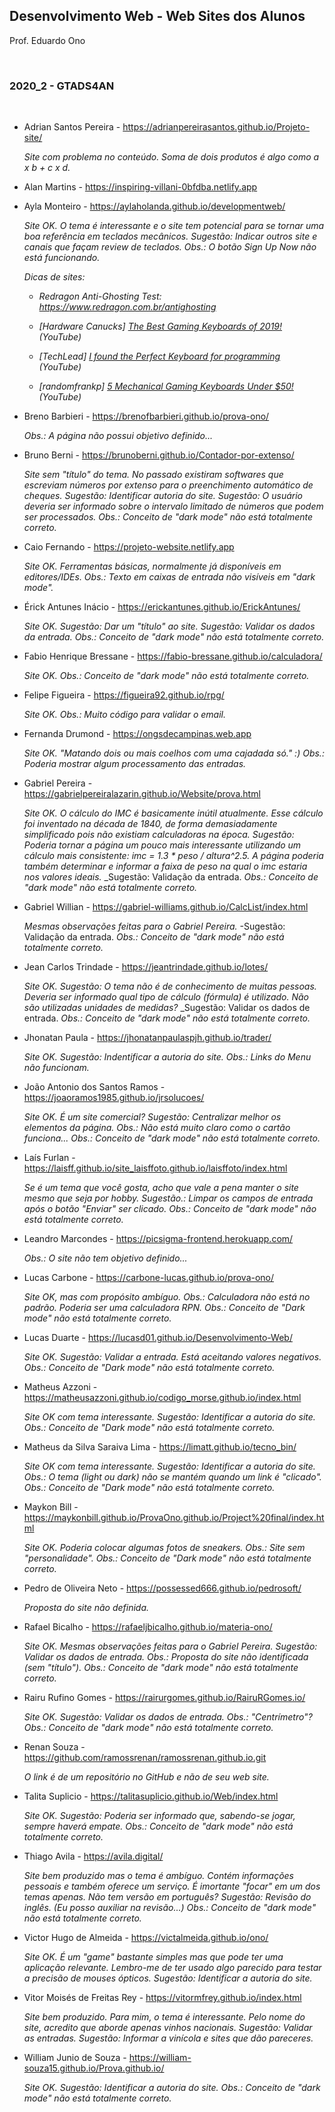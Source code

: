 ## Desenvolvimento Web - Web Sites dos Alunos

Prof. Eduardo Ono

<br>

### 2020_2 - GTADS4AN
<br>

* Adrian Santos Pereira - https://adrianpereirasantos.github.io/Projeto-site/

    _Site com problema no conteúdo. Soma de dois produtos é algo como a x b + c x d._

* Alan Martins - https://inspiring-villani-0bfdba.netlify.app

* Ayla Monteiro - https://aylaholanda.github.io/developmentweb/

    _Site OK. O tema é interessante e o site tem potencial para se tornar uma boa referência em teclados mecânicos._
    _Sugestão: Indicar outros site e canais que façam review de teclados._
    _Obs.: O botão Sign Up Now não está funcionando._

    _Dicas de sites:_

    * _Redragon Anti-Ghosting Test: https://www.redragon.com.br/antighosting_

    * _[Hardware Canucks] [The Best Gaming Keyboards of 2019!](https://www.youtube.com/watch?v=nPYkLuXKA48) (YouTube)_

    * _[TechLead] [I found the Perfect Keyboard for programming](https://www.youtube.com/watch?v=fxCYXA2zPc8) (YouTube)_

    * _[randomfrankp] [5 Mechanical Gaming Keyboards Under $50!](https://www.youtube.com/watch?v=fxB-eShqIGw) (YouTube)_

* Breno Barbieri - https://brenofbarbieri.github.io/prova-ono/

    _Obs.: A página não possui objetivo definido..._

* Bruno Berni - https://brunoberni.github.io/Contador-por-extenso/

    _Site sem "título" do tema. No passado existiram softwares que escreviam números por extenso para o preenchimento automático de cheques._
    _Sugestão: Identificar autoria do site._
    _Sugestão: O usuário deveria ser informado sobre o intervalo limitado de números que podem ser processados._
    _Obs.: Conceito de "dark mode" não está totalmente correto._

* Caio Fernando - https://projeto-website.netlify.app

    _Site OK. Ferramentas básicas, normalmente já disponíveis em editores/IDEs._
    _Obs.: Texto em caixas de entrada não visíveis em "dark mode"._

* Érick Antunes Inácio - https://erickantunes.github.io/ErickAntunes/

    _Site OK._
    _Sugestão: Dar um "título" ao site._
    _Sugestão: Validar os dados da entrada._
   _Obs.: Conceito de "dark mode" não está totalmente correto._

* Fabio Henrique Bressane - https://fabio-bressane.github.io/calculadora/

    _Site OK._
   _Obs.: Conceito de "dark mode" não está totalmente correto._

* Felipe Figueira - https://figueira92.github.io/rpg/

    _Site OK._
    _Obs.: Muito código para validar o email._

* Fernanda Drumond - https://ongsdecampinas.web.app

    _Site OK. "Matando dois ou mais coelhos com uma cajadada só." :)_
    _Obs.: Poderia mostrar algum processamento das entradas._

* Gabriel Pereira - https://gabrielpereiralazarin.github.io/Website/prova.html

    _Site OK. O cálculo do IMC é basicamente inútil atualmente. Esse cálculo foi inventado na década de 1840, de forma demasiadamente simplificado pois não existiam calculadoras na época._
    _Sugestão: Poderia tornar a página um pouco mais interessante utilizando um cálculo mais consistente: imc = 1.3 * peso / altura^2.5. A página poderia também determinar e informar a faixa de peso na qual o imc estaria nos valores ideais._
    _Sugestão: Validação da entrada.
    _Obs.: Conceito de "dark mode" não está totalmente correto._

* Gabriel Willian - https://gabriel-williams.github.io/CalcList/index.html

    _Mesmas observações feitas para o Gabriel Pereira._
    -Sugestão: Validação da entrada.
    _Obs.: Conceito de "dark mode" não está totalmente correto._

* Jean Carlos Trindade - https://jeantrindade.github.io/lotes/

    _Site OK._
    _Sugestão: O tema não é de conhecimento de muitas pessoas. Deveria ser informado qual tipo de cálculo (fórmula) é utilizado. Não são utilizadas unidades de medidas?_
    _Sugestão: Validar os dados de entrada.
    _Obs.: Conceito de "dark mode" não está totalmente correto._

* Jhonatan Paula - https://jhonatanpaulaspjh.github.io/trader/

    _Site OK._
    _Sugestão: Indentificar a autoria do site._
    _Obs.: Links do Menu não funcionam._

* João Antonio dos Santos Ramos - https://joaoramos1985.github.io/jrsolucoes/

    _Site OK. É um site comercial?_
    _Sugestão: Centralizar melhor os elementos da página._
    _Obs.: Não está muito claro como o cartão funciona..._
    _Obs.: Conceito de "dark mode" não está totalmente correto._

* Laís Furlan - https://laisff.github.io/site_laisffoto.github.io/laisffoto/index.html

    _Se é um tema que você gosta, acho que vale a pena manter o site mesmo que seja por hobby._
    _Sugestão.: Limpar os campos de entrada após o botão "Enviar" ser clicado._
    _Obs.: Conceito de "dark mode" não está totalmente correto._

* Leandro Marcondes - https://picsigma-frontend.herokuapp.com/

    _Obs.: O site não tem objetivo definido..._

* Lucas Carbone - https://carbone-lucas.github.io/prova-ono/

    _Site OK, mas com propósito ambíguo._
    _Obs.: Calculadora não está no padrão. Poderia ser uma calculadora RPN._
    _Obs.: Conceito de "Dark mode" não está totalmente correto._

* Lucas Duarte - https://lucasd01.github.io/Desenvolvimento-Web/

    _Site OK._
    _Sugestão: Validar a entrada. Está aceitando valores negativos._
    _Obs.: Conceito de "Dark mode" não está totalmente correto._

* Matheus Azzoni - https://matheusazzoni.github.io/codigo_morse.github.io/index.html

    _Site OK com tema interessante._
    _Sugestão: Identificar a autoria do site._
    _Obs.: Conceito de "Dark mode" não está totalmente correto._

* Matheus da Silva Saraiva Lima - https://limatt.github.io/tecno_bin/

    _Site OK com tema interessante._
    _Sugestão: Identificar a autoria do site._
    _Obs.: O tema (light ou dark) não se mantém quando um link é "clicado"._
    _Obs.: Conceito de "Dark mode" não está totalmente correto._

* Maykon Bill - https://maykonbill.github.io/ProvaOno.github.io/Project%20final/index.html

    _Site OK. Poderia colocar algumas fotos de sneakers._
    _Obs.: Site sem "personalidade"._
    _Obs.: Conceito de "Dark mode" não está totalmente correto._

* Pedro de Oliveira Neto - https://possessed666.github.io/pedrosoft/

    _Proposta do site não definida._

* Rafael Bicalho - https://rafaeljbicalho.github.io/materia-ono/

    _Site OK. Mesmas observações feitas para o Gabriel Pereira._
    _Sugestão: Validar os dados de entrada._
    _Obs.: Proposta do site não identificada (sem "título")._
    _Obs.: Conceito de "dark mode" não está totalmente correto._

* Rairu Rufino Gomes - https://rairurgomes.github.io/RairuRGomes.io/

    _Site OK._
    _Sugestão: Validar os dados de entrada._
    _Obs.: "Centrímetro"?_
    _Obs.: Conceito de "dark mode" não está totalmente correto._

* Renan Souza - https://github.com/ramossrenan/ramossrenan.github.io.git

    _O link é de um repositório no GitHub e não de seu web site._

* Talita Suplicio - https://talitasuplicio.github.io/Web/index.html

    _Site OK._
    _Sugestão: Poderia ser informado que, sabendo-se jogar, sempre haverá empate._
    _Obs.: Conceito de "dark mode" não está totalmente correto._

* Thiago Avila - https://avila.digital/

    _Site bem produzido mas o tema é ambíguo. Contém informações pessoais e também oferece um serviço. É imortante "focar" em um dos temas apenas._
    _Não tem versão em português?_
    _Sugestão: Revisão do inglês. (Eu posso auxiliar na revisão...)_
    _Obs.: Conceito de "dark mode" não está totalmente correto._

* Victor Hugo de Almeida - https://victalmeida.github.io/ono/

    _Site OK. É um "game" bastante simples mas que pode ter uma aplicação relevante._
    _Lembro-me de ter usado algo parecido para testar a precisão de mouses ópticos._
    _Sugestão: Identificar a autoria do site._

* Vitor Moisés de Freitas Rey - https://vitormfrey.github.io/index.html

    _Site bem produzido. Para mim, o tema é interessante. Pelo nome do site, acredito que aborde apenas vinhos nacionais._
    _Sugestão: Validar as entradas._
    _Sugestão: Informar a vinícola e sites que dão pareceres._

* William Junio de Souza - https://william-souza15.github.io/Prova.github.io/

    _Site OK._
    _Sugestão: Identificar a autoria do site._
    _Obs.: Conceito de "dark mode" não está totalmente correto._

